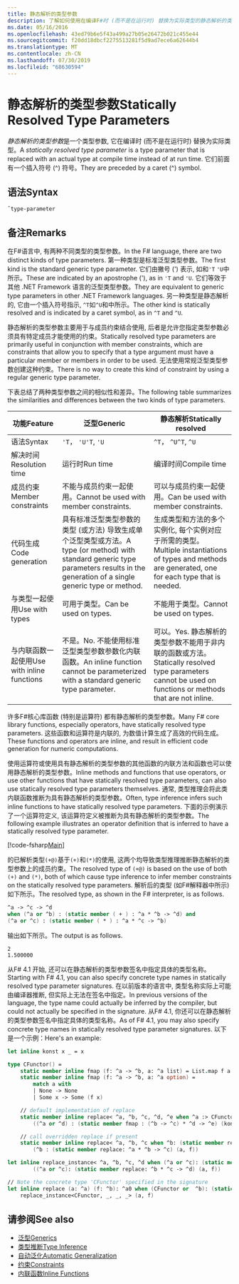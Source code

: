 ```yaml
---
title: 静态解析的类型参数
description: 了解如何使用在编译F#时 (而不是在运行时) 替换为实际类型的静态解析的类型参数。
ms.date: 05/16/2016
ms.openlocfilehash: 43ed79b6e5f43a499a27b05e26472b021c455e44
ms.sourcegitcommit: f20dd18dbcf2275513281f5d9ad7ece6a62644b4
ms.translationtype: MT
ms.contentlocale: zh-CN
ms.lasthandoff: 07/30/2019
ms.locfileid: "68630594"
---
```

# <a name="statically-resolved-type-parameters"></a><span data-ttu-id="2ad66-103">静态解析的类型参数</span><span class="sxs-lookup"><span data-stu-id="2ad66-103">Statically Resolved Type Parameters</span></span>

<span data-ttu-id="2ad66-104">*静态解析的类型参数*是一个类型参数, 它在编译时 (而不是在运行时) 替换为实际类型。</span><span class="sxs-lookup"><span data-stu-id="2ad66-104">A *statically resolved type parameter* is a type parameter that is replaced with an actual type at compile time instead of at run time.</span></span> <span data-ttu-id="2ad66-105">它们前面有一个插入符号 (^) 符号。</span><span class="sxs-lookup"><span data-stu-id="2ad66-105">They are preceded by a caret (^) symbol.</span></span>

## <a name="syntax"></a><span data-ttu-id="2ad66-106">语法</span><span class="sxs-lookup"><span data-stu-id="2ad66-106">Syntax</span></span>

```
ˆtype-parameter
```

## <a name="remarks"></a><span data-ttu-id="2ad66-107">备注</span><span class="sxs-lookup"><span data-stu-id="2ad66-107">Remarks</span></span>

<span data-ttu-id="2ad66-108">在F#语言中, 有两种不同类型的类型参数。</span><span class="sxs-lookup"><span data-stu-id="2ad66-108">In the F# language, there are two distinct kinds of type parameters.</span></span> <span data-ttu-id="2ad66-109">第一种类型是标准泛型类型参数。</span><span class="sxs-lookup"><span data-stu-id="2ad66-109">The first kind is the standard generic type parameter.</span></span> <span data-ttu-id="2ad66-110">它们由撇号 (') 表示, 如和`'T` `'U`中所示。</span><span class="sxs-lookup"><span data-stu-id="2ad66-110">These are indicated by an apostrophe ('), as in `'T` and `'U`.</span></span> <span data-ttu-id="2ad66-111">它们等效于其他 .NET Framework 语言的泛型类型参数。</span><span class="sxs-lookup"><span data-stu-id="2ad66-111">They are equivalent to generic type parameters in other .NET Framework languages.</span></span> <span data-ttu-id="2ad66-112">另一种类型是静态解析的, 它由一个插入符号指示, `^T`如`^U`和中所示。</span><span class="sxs-lookup"><span data-stu-id="2ad66-112">The other kind is statically resolved and is indicated by a caret symbol, as in `^T` and `^U`.</span></span>

<span data-ttu-id="2ad66-113">静态解析的类型参数主要用于与成员约束结合使用, 后者是允许您指定类型参数必须具有特定成员才能使用的约束。</span><span class="sxs-lookup"><span data-stu-id="2ad66-113">Statically resolved type parameters are primarily useful in conjunction with member constraints, which are constraints that allow you to specify that a type argument must have a particular member or members in order to be used.</span></span> <span data-ttu-id="2ad66-114">无法使用常规泛型类型参数创建这种约束。</span><span class="sxs-lookup"><span data-stu-id="2ad66-114">There is no way to create this kind of constraint by using a regular generic type parameter.</span></span>

<span data-ttu-id="2ad66-115">下表总结了两种类型参数之间的相似性和差异。</span><span class="sxs-lookup"><span data-stu-id="2ad66-115">The following table summarizes the similarities and differences between the two kinds of type parameters.</span></span>

|<span data-ttu-id="2ad66-116">功能</span><span class="sxs-lookup"><span data-stu-id="2ad66-116">Feature</span></span>|<span data-ttu-id="2ad66-117">泛型</span><span class="sxs-lookup"><span data-stu-id="2ad66-117">Generic</span></span>|<span data-ttu-id="2ad66-118">静态解析</span><span class="sxs-lookup"><span data-stu-id="2ad66-118">Statically resolved</span></span>|
|-------|-------|-------------------|
|<span data-ttu-id="2ad66-119">语法</span><span class="sxs-lookup"><span data-stu-id="2ad66-119">Syntax</span></span>|<span data-ttu-id="2ad66-120">`'T`， `'U`</span><span class="sxs-lookup"><span data-stu-id="2ad66-120">`'T`, `'U`</span></span>|<span data-ttu-id="2ad66-121">`^T`， `^U`</span><span class="sxs-lookup"><span data-stu-id="2ad66-121">`^T`, `^U`</span></span>|
|<span data-ttu-id="2ad66-122">解决时间</span><span class="sxs-lookup"><span data-stu-id="2ad66-122">Resolution time</span></span>|<span data-ttu-id="2ad66-123">运行时</span><span class="sxs-lookup"><span data-stu-id="2ad66-123">Run time</span></span>|<span data-ttu-id="2ad66-124">编译时间</span><span class="sxs-lookup"><span data-stu-id="2ad66-124">Compile time</span></span>|
|<span data-ttu-id="2ad66-125">成员约束</span><span class="sxs-lookup"><span data-stu-id="2ad66-125">Member constraints</span></span>|<span data-ttu-id="2ad66-126">不能与成员约束一起使用。</span><span class="sxs-lookup"><span data-stu-id="2ad66-126">Cannot be used with member constraints.</span></span>|<span data-ttu-id="2ad66-127">可以与成员约束一起使用。</span><span class="sxs-lookup"><span data-stu-id="2ad66-127">Can be used with member constraints.</span></span>|
|<span data-ttu-id="2ad66-128">代码生成</span><span class="sxs-lookup"><span data-stu-id="2ad66-128">Code generation</span></span>|<span data-ttu-id="2ad66-129">具有标准泛型类型参数的类型 (或方法) 导致生成单个泛型类型或方法。</span><span class="sxs-lookup"><span data-stu-id="2ad66-129">A type (or method) with standard generic type parameters results in the generation of a single generic type or method.</span></span>|<span data-ttu-id="2ad66-130">生成类型和方法的多个实例化, 每个实例对应于所需的类型。</span><span class="sxs-lookup"><span data-stu-id="2ad66-130">Multiple instantiations of types and methods are generated, one for each type that is needed.</span></span>|
|<span data-ttu-id="2ad66-131">与类型一起使用</span><span class="sxs-lookup"><span data-stu-id="2ad66-131">Use with types</span></span>|<span data-ttu-id="2ad66-132">可用于类型。</span><span class="sxs-lookup"><span data-stu-id="2ad66-132">Can be used on types.</span></span>|<span data-ttu-id="2ad66-133">不能用于类型。</span><span class="sxs-lookup"><span data-stu-id="2ad66-133">Cannot be used on types.</span></span>|
|<span data-ttu-id="2ad66-134">与内联函数一起使用</span><span class="sxs-lookup"><span data-stu-id="2ad66-134">Use with inline functions</span></span>|<span data-ttu-id="2ad66-135">不是。</span><span class="sxs-lookup"><span data-stu-id="2ad66-135">No.</span></span> <span data-ttu-id="2ad66-136">不能使用标准泛型类型参数参数化内联函数。</span><span class="sxs-lookup"><span data-stu-id="2ad66-136">An inline function cannot be parameterized with a standard generic type parameter.</span></span>|<span data-ttu-id="2ad66-137">可以。</span><span class="sxs-lookup"><span data-stu-id="2ad66-137">Yes.</span></span> <span data-ttu-id="2ad66-138">静态解析的类型参数不能用于非内联的函数或方法。</span><span class="sxs-lookup"><span data-stu-id="2ad66-138">Statically resolved type parameters cannot be used on functions or methods that are not inline.</span></span>|

<span data-ttu-id="2ad66-139">许多F#核心库函数 (特别是运算符) 都有静态解析的类型参数。</span><span class="sxs-lookup"><span data-stu-id="2ad66-139">Many F# core library functions, especially operators, have statically resolved type parameters.</span></span> <span data-ttu-id="2ad66-140">这些函数和运算符是内联的, 为数值计算生成了高效的代码生成。</span><span class="sxs-lookup"><span data-stu-id="2ad66-140">These functions and operators are inline, and result in efficient code generation for numeric computations.</span></span>

<span data-ttu-id="2ad66-141">使用运算符或使用具有静态解析的类型参数的其他函数的内联方法和函数也可以使用静态解析的类型参数。</span><span class="sxs-lookup"><span data-stu-id="2ad66-141">Inline methods and functions that use operators, or use other functions that have statically resolved type parameters, can also use statically resolved type parameters themselves.</span></span> <span data-ttu-id="2ad66-142">通常, 类型推理会将此类内联函数推断为具有静态解析的类型参数。</span><span class="sxs-lookup"><span data-stu-id="2ad66-142">Often, type inference infers such inline functions to have statically resolved type parameters.</span></span> <span data-ttu-id="2ad66-143">下面的示例演示了一个运算符定义, 该运算符定义被推断为具有静态解析的类型参数。</span><span class="sxs-lookup"><span data-stu-id="2ad66-143">The following example illustrates an operator definition that is inferred to have a statically resolved type parameter.</span></span>

[!code-fsharp[Main](~/samples/snippets/fsharp/lang-ref-3/snippet401.fs)]

<span data-ttu-id="2ad66-144">的已解析类型`(+@)`基于`(+)`和`(*)`的使用, 这两个均导致类型推理推断静态解析的类型参数上的成员约束。</span><span class="sxs-lookup"><span data-stu-id="2ad66-144">The resolved type of `(+@)` is based on the use of both `(+)` and `(*)`, both of which cause type inference to infer member constraints on the statically resolved type parameters.</span></span> <span data-ttu-id="2ad66-145">解析后的类型 (如F#解释器中所示) 如下所示。</span><span class="sxs-lookup"><span data-stu-id="2ad66-145">The resolved type, as shown in the F# interpreter, is as follows.</span></span>

```fsharp
^a -> ^c -> ^d
when (^a or ^b) : (static member ( + ) : ^a * ^b -> ^d) and
(^a or ^c) : (static member ( * ) : ^a * ^c -> ^b)
```

<span data-ttu-id="2ad66-146">输出如下所示。</span><span class="sxs-lookup"><span data-stu-id="2ad66-146">The output is as follows.</span></span>

```
2
1.500000
```

<span data-ttu-id="2ad66-147">从F# 4.1 开始, 还可以在静态解析的类型参数签名中指定具体的类型名称。</span><span class="sxs-lookup"><span data-stu-id="2ad66-147">Starting with F# 4.1, you can also specify concrete type names in statically resolved type parameter signatures.</span></span>  <span data-ttu-id="2ad66-148">在以前版本的语言中, 类型名称实际上可能由编译器推断, 但实际上无法在签名中指定。</span><span class="sxs-lookup"><span data-stu-id="2ad66-148">In previous versions of the language, the type name could actually be inferred by the compiler, but could not actually be specified in the signature.</span></span>  <span data-ttu-id="2ad66-149">从F# 4.1, 你还可以在静态解析的类型参数签名中指定具体的类型名称。</span><span class="sxs-lookup"><span data-stu-id="2ad66-149">As of F# 4.1, you may also specify concrete type names in statically resolved type parameter signatures.</span></span> <span data-ttu-id="2ad66-150">以下是一个示例：</span><span class="sxs-lookup"><span data-stu-id="2ad66-150">Here's an example:</span></span>

```fsharp
let inline konst x _ = x

type CFunctor() = 
    static member inline fmap (f: ^a -> ^b, a: ^a list) = List.map f a
    static member inline fmap (f: ^a -> ^b, a: ^a option) =
        match a with
        | None -> None
        | Some x -> Some (f x)

    // default implementation of replace
    static member inline replace< ^a, ^b, ^c, ^d, ^e when ^a :> CFunctor and (^a or ^d): (static member fmap: (^b -> ^c) * ^d -> ^e) > (a, f) =
        ((^a or ^d) : (static member fmap : (^b -> ^c) * ^d -> ^e) (konst a, f))

    // call overridden replace if present
    static member inline replace< ^a, ^b, ^c when ^b: (static member replace: ^a * ^b -> ^c)>(a: ^a, f: ^b) =
        (^b : (static member replace: ^a * ^b -> ^c) (a, f))

let inline replace_instance< ^a, ^b, ^c, ^d when (^a or ^c): (static member replace: ^b * ^c -> ^d)> (a: ^b, f: ^c) =
        ((^a or ^c): (static member replace: ^b * ^c -> ^d) (a, f))

// Note the concrete type 'CFunctor' specified in the signature
let inline replace (a: ^a) (f: ^b): ^a0 when (CFunctor or  ^b): (static member replace: ^a *  ^b ->  ^a0) =
    replace_instance<CFunctor, _, _, _> (a, f)
```

## <a name="see-also"></a><span data-ttu-id="2ad66-151">请参阅</span><span class="sxs-lookup"><span data-stu-id="2ad66-151">See also</span></span>

- [<span data-ttu-id="2ad66-152">泛型</span><span class="sxs-lookup"><span data-stu-id="2ad66-152">Generics</span></span>](index.md)
- [<span data-ttu-id="2ad66-153">类型推断</span><span class="sxs-lookup"><span data-stu-id="2ad66-153">Type Inference</span></span>](../type-inference.md)
- [<span data-ttu-id="2ad66-154">自动泛化</span><span class="sxs-lookup"><span data-stu-id="2ad66-154">Automatic Generalization</span></span>](automatic-generalization.md)
- [<span data-ttu-id="2ad66-155">约束</span><span class="sxs-lookup"><span data-stu-id="2ad66-155">Constraints</span></span>](constraints.md)
- [<span data-ttu-id="2ad66-156">内联函数</span><span class="sxs-lookup"><span data-stu-id="2ad66-156">Inline Functions</span></span>](../functions/inline-functions.md)
